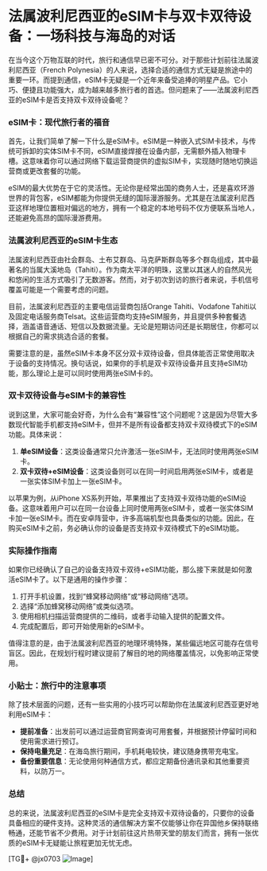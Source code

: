 # 法属波利尼西亚的eSIM卡与双卡双待设备：一场科技与海岛的对话

在当今这个万物互联的时代，旅行和通信早已密不可分。对于那些计划前往法属波利尼西亚（French Polynesia）的人来说，选择合适的通信方式无疑是旅途中的重要一环。而提到通信，eSIM卡无疑是一个近年来备受追捧的明星产品。它小巧、便捷且功能强大，成为越来越多旅行者的首选。但问题来了——法属波利尼西亚的eSIM卡是否支持双卡双待设备呢？

### eSIM卡：现代旅行者的福音

首先，让我们简单了解一下什么是eSIM卡。eSIM是一种嵌入式SIM卡技术，与传统可拆卸的实体SIM卡不同，eSIM直接焊接在设备内部，无需额外插入物理卡槽。这意味着你可以通过网络下载运营商提供的虚拟SIM卡，实现随时随地切换运营商或更改套餐的功能。

eSIM的最大优势在于它的灵活性。无论你是经常出国的商务人士，还是喜欢环游世界的背包客，eSIM都能为你提供无缝的国际漫游服务。尤其是在法属波利尼西亚这样地理位置相对偏远的地方，拥有一个稳定的本地号码不仅方便联系当地人，还能避免高昂的国际漫游费用。

### 法属波利尼西亚的eSIM卡生态

法属波利尼西亚由社会群岛、土布艾群岛、马克萨斯群岛等多个群岛组成，其中最著名的当属大溪地岛（Tahiti）。作为南太平洋的明珠，这里以其迷人的自然风光和悠闲的生活方式吸引了无数游客。然而，对于初次到访的旅行者来说，手机信号覆盖可能是一个需要考虑的问题。

目前，法属波利尼西亚的主要电信运营商包括Orange Tahiti、Vodafone Tahiti以及固定电话服务商Telsat。这些运营商均支持eSIM服务，并且提供多种套餐选择，涵盖语音通话、短信以及数据流量。无论是短期访问还是长期居住，你都可以根据自己的需求挑选合适的套餐。

需要注意的是，虽然eSIM卡本身不区分双卡双待设备，但具体能否正常使用取决于设备的支持情况。换句话说，如果你的手机是双卡双待设备并且支持eSIM功能，那么理论上是可以同时使用两张eSIM卡的。

### 双卡双待设备与eSIM卡的兼容性

说到这里，大家可能会好奇，为什么会有“兼容性”这个问题呢？这是因为尽管大多数现代智能手机都支持eSIM卡，但并不是所有设备都支持双卡双待模式下的eSIM功能。具体来说：

1. **单eSIM设备**：这类设备通常只允许激活一张eSIM卡，无法同时使用两张eSIM卡。
2. **双卡双待+eSIM设备**：这类设备则可以在同一时间启用两张eSIM卡，或者是一张实体SIM卡加上一张eSIM卡。

以苹果为例，从iPhone XS系列开始，苹果推出了支持双卡双待功能的eSIM设备。这意味着用户可以在同一台设备上同时使用两张eSIM卡，或者一张实体SIM卡加一张eSIM卡。而在安卓阵营中，许多高端机型也具备类似的功能。因此，在购买eSIM卡之前，务必确认你的设备是否支持双卡双待模式下的eSIM功能。

### 实际操作指南

如果你已经确认了自己的设备支持双卡双待+eSIM功能，那么接下来就是如何激活eSIM卡了。以下是通用的操作步骤：

1. 打开手机设置，找到“蜂窝移动网络”或“移动网络”选项。
2. 选择“添加蜂窝移动网络”或类似选项。
3. 使用相机扫描运营商提供的二维码，或者手动输入提供的配置文件。
4. 完成配置后，即可开始使用新的eSIM卡。

值得注意的是，由于法属波利尼西亚的地理环境特殊，某些偏远地区可能存在信号盲区。因此，在规划行程时建议提前了解目的地的网络覆盖情况，以免影响正常使用。

### 小贴士：旅行中的注意事项

除了技术层面的问题，还有一些实用的小技巧可以帮助你在法属波利尼西亚更好地利用eSIM卡：

- **提前准备**：出发前可以通过运营商官网查询可用套餐，并根据预计停留时间和使用需求进行预订。
- **保持电量充足**：在海岛旅行期间，手机耗电较快，建议随身携带充电宝。
- **备份重要信息**：无论使用何种通信方式，都应定期备份通讯录和其他重要资料，以防万一。

### 总结

总的来说，法属波利尼西亚的eSIM卡是完全支持双卡双待设备的，只要你的设备具备相应的硬件支持。这种灵活的通信解决方案不仅能够让你在异国他乡保持联络畅通，还能节省不少费用。对于计划前往这片热带天堂的朋友们而言，拥有一张优质的eSIM卡无疑能让旅程更加无忧无虑。

[TG💪+ @jx0703 ![Image](https://github.com/user-attachments/assets/dbca1d08-cadb-493c-b0ec-ad6f7a83f270)]